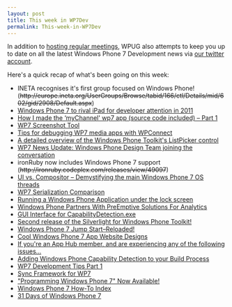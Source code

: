 ```yaml
---
layout: post
title: This week in WP7Dev
permalink: This-week-in-WP7Dev
---
```


In addition to [hosting regular meetings](https://mrlacey.github.io/winappsldn/meetings.html), WPUG also attempts to keep you up to date on all the latest Windows Phone 7 Development news via [our twitter account](http://x.com/winappsldn).

Here's a quick recap of what's been going on this week:

* INETA recognises it's first group focused on Windows Phone! (~~http&#58;&#47;&#47;europe.ineta.org/UserGroups/Browse/tabid/166/ctl/Details/mid/602/gid/2908/Default.aspx~~)
* [Windows Phone 7 to rival iPad for developer attention in 2011](http://bit.ly/aY6PNW)
* [How I made the ‘myChannel' wp7 app (source code included) – Part 1](http://bit.ly/9xz4sA)
* [WP7 Screenshot Tool](http://bit.ly/bNZBSf)
* [Tips for debugging WP7 media apps with WPConnect](http://bit.ly/cHh3ln)
* [A detailed overview of the Windows Phone Toolkit's ListPicker control](http://bit.ly/cccPCM)
* [WP7 News Update: Windows Phone Design Team joining the conversation](http://ow.ly/19MXjn)
* ironRuby now includes Windows Phone 7 support (~~http&#58;&#47;&#47;ironruby.codeplex.com/releases/view/49097~~)
* [UI vs. Compositor – Demystifying the main Windows Phone 7 OS threads](http://bit.ly/aYocQj)
* [WP7 Serialization Comparison](http://bit.ly/9EBS9Y)
* [Running a Windows Phone Application under the lock screen](http://bit.ly/aWiNjy)
* [Windows Phone Partners With PreEmptive Solutions For Analytics](http://bit.ly/aWUahH)
* [GUI Interface for CapabilityDetection.exe](http://bit.ly/cELyTJ)
* [Second release of the Silverlight for Windows Phone Toolkit!](http://bit.ly/9FxivP)
* [Windows Phone 7 Jump Start–Reloaded!](http://bit.ly/cQzZxD)
* [Cool Windows Phone 7 App Website Designs](http://bit.ly/ddjVlj)
* [If you're an App Hub member, and are experiencing any of the following issues...](http://bit.ly/9dq0A5)
* [Adding Windows Phone Capability Detection to your Build Process](http://bit.ly/cAA5sO)
* [WP7 Development Tips Part 1](http://bit.ly/afxBaB)
* [Sync Framework for WP7](http://bit.ly/cZInru)
* ["Programming Windows Phone 7" Now Available!](http://bit.ly/bpSz8s)
* [Windows Phone 7 How-To Index](http://bit.ly/9JuqlC)
* [31 Days of Windows Phone 7](http://bit.ly/9E2sXF)
